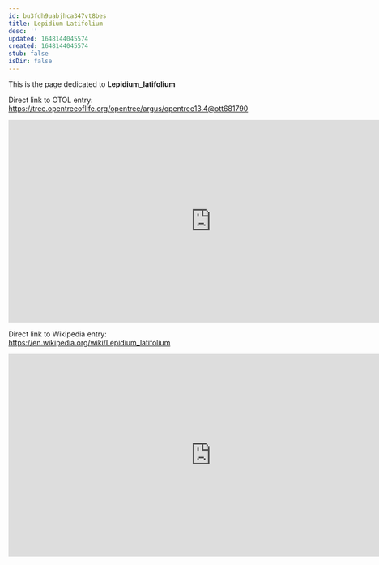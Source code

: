 ```yaml
---
id: bu3fdh9uabjhca347vt8bes
title: Lepidium Latifolium
desc: ''
updated: 1648144045574
created: 1648144045574
stub: false
isDir: false
---
```

This is the page dedicated to **Lepidium_latifolium**


Direct link to OTOL entry: https://tree.opentreeoflife.org/opentree/argus/opentree13.4@ott681790



<html>
    <body>
    <iframe src="https://tree.opentreeoflife.org/opentree/argus/opentree13.4@ott681790"
    width="800" height="400" frameborder="0" allowfullscreen> </iframe>
    </body>
</html>
    


Direct link to Wikipedia entry: https://en.wikipedia.org/wiki/Lepidium_latifolium



<html>
    <body>
    <iframe src="https://en.wikipedia.org/wiki/Lepidium_latifolium"
    width="800" height="400" frameborder="0" allowfullscreen> </iframe>
    </body>
</html>
    
